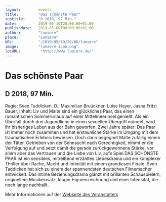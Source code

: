 ```yaml
---
layout:        events
title:         "Das schönste Paar"
subtitle:      "D 2018, 97 Min."
date:          2019-05-19T20:00:00+01:00
publishdate:   2019-05-09T00:00:00+01:00
author:        "Lumiere"
place:         "Lumiere"
URL:           "/2019/05/19/20/00/lumiere"
image:         "lumiere-icon.png"
locURL:         "http://www.lumiere.de/"
---
```


Das schönste Paar
===========

D 2018, 97 Min.
-----------

Regie: Sven Taddicken, D.: Maximilian Bruückner, Luise Heyer, Jasna Fritzi Bauer, Inhalt: Liv und Malte sind ein glückliches Paar, das einen romantischen Sommerurlaub auf einer Mittelmeerinsel genießt. Als ein Überfall durch drei Jugendliche in einen sexuellen Übergriff mündet, wird ihr bisheriges Leben aus der Bahn geworfen. Zwei Jahre später: Das Paar ist immer noch zusammen und hat erstaunliche Stärke im Umgang mit dem traumatischen Erlebnis bewiesen. Doch dann begegnet Malte zufällig einem der Täter. Getrieben von der Sehnsucht nach Gerechtigkeit, nimmt er die Verfolgung auf und setzt damit die gerade zurückgewonnene Stärke, vor allem aber das Vertrauen und die Liebe von Liv, aufs Spiel.DAS SCHÖNSTE PAAR ist ein sensibles, mitreißend erzähltes Liebesdrama und ein komplexer Thriller über Rache, Macht und Intimität mit einem grandiosen Finale. Sven Taddicken hat sich zu einem der spannendsten deutschen Filmemacher entwickelt. Das intime Beziehungsdrama  glänzt mit brillanten Schauspielern, originellem Musikeinsatz, kluger Figurenzeichnung und einer Intensität, die noch lange nachhallt.

Mehr Informationen auf der [Webseite des Veranstalters](http://www.lumiere.de/19/05/schoenste.htm)
